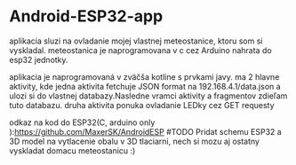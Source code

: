 # Android-ESP32-app 
aplikacia sluzi na ovladanie mojej vlastnej meteostanice, ktoru som si vyskladal. 
meteostanica je naprogramovana v c cez Arduino nahrata do esp32 jednotky. 

aplikacia je naprogramovaná v zväčša kotline s prvkami javy. ma 2 hlavne aktivity, kde jedna aktivita fetchuje JSON format na 192.168.4.1/data.json a ulozi si do vlastnej databazy.Nasledne vramci aktivity a fragmentov zdieľam tuto databazu.  druha aktivita ponuka ovladanie LEDky cez GET requesty

odkaz na kod do ESP32(C, arduino only ):https://github.com/MaxerSK/AndroidESP
#TODO Pridat schemu ESP32 a 3D model na vytlacenie obalu v 3D tlaciarni, nech si mozu aj ostatny vyskladat domacu meteostanicu :)

